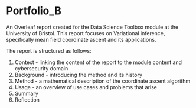 # Portfolio_B

An Overleaf report created for the Data Science Toolbox module at the University of Bristol. This report focuses on Variational inference, specifically mean field coordinate ascent and its applications.

The report is structured as follows:

1. Context - linking the content of the report to the module content and cybersecurity domain
2. Background - introducing the method and its history 
3. Method - a mathematical description of the coordinate ascent algorithm 
4. Usage - an overview of use cases and problems that arise
5. Summary 
6. Reflection 
